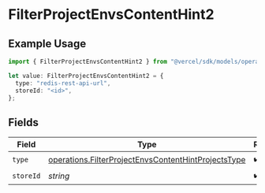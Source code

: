 # FilterProjectEnvsContentHint2

## Example Usage

```typescript
import { FilterProjectEnvsContentHint2 } from "@vercel/sdk/models/operations/filterprojectenvs.js";

let value: FilterProjectEnvsContentHint2 = {
  type: "redis-rest-api-url",
  storeId: "<id>",
};
```

## Fields

| Field                                                                                                                      | Type                                                                                                                       | Required                                                                                                                   | Description                                                                                                                |
| -------------------------------------------------------------------------------------------------------------------------- | -------------------------------------------------------------------------------------------------------------------------- | -------------------------------------------------------------------------------------------------------------------------- | -------------------------------------------------------------------------------------------------------------------------- |
| `type`                                                                                                                     | [operations.FilterProjectEnvsContentHintProjectsType](../../models/operations/filterprojectenvscontenthintprojectstype.md) | :heavy_check_mark:                                                                                                         | N/A                                                                                                                        |
| `storeId`                                                                                                                  | *string*                                                                                                                   | :heavy_check_mark:                                                                                                         | N/A                                                                                                                        |